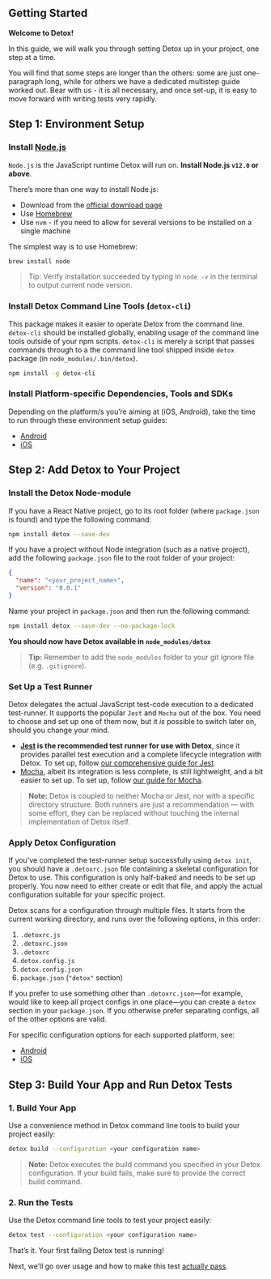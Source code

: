 ## Getting Started

**Welcome to Detox!**

In this guide, we will walk you through setting Detox up in your project, one step at a time.

You will find that some steps are longer than the others: some are just one-paragraph long, while for others we have a dedicated multistep guide worked out. Bear with us - it is all necessary, and once set-up, it is easy to move forward with writing tests very rapidly.

## Step 1: Environment Setup

### Install [Node.js](https://nodejs.org/en/)

`Node.js` is the JavaScript runtime Detox will run on. **Install Node.js `v12.0` or above**.

There’s more than one way to install Node.js:

- Download from the [official download page](https://nodejs.org/en/download/)
- Use [Homebrew](https://formulae.brew.sh/formula/node)
- Use `nvm` - if you need to allow for several versions to be installed on a single machine

The simplest way is to use Homebrew:

```sh
brew install node
```

> Tip: Verify installation succeeded by typing in `node -v` in the terminal to output current node version.

### Install Detox Command Line Tools (`detox-cli`)

This package makes it easier to operate Detox from the command line. `detox-cli` should be installed globally, enabling usage of the command line tools outside of your npm scripts. `detox-cli` is merely a script that passes commands through to a the command line tool shipped inside `detox` package (in `node_modules/.bin/detox`).

```sh
npm install -g detox-cli
```

### Install Platform-specific Dependencies, Tools and SDKs

Depending on the platform/s you’re aiming at (iOS, Android), take the time to run through these environment setup guides:

- [Android](Introduction.AndroidDevEnv.md)
- [iOS](Introduction.iOSDevEnv.md)

## Step 2: Add Detox to Your Project

### Install the Detox Node-module

If you have a React Native project, go to its root folder (where `package.json` is found) and type the following command:

```sh
npm install detox --save-dev
```

If you have a project without Node integration (such as a native project), add the following `package.json` file to the root folder of your project:

```json
{
  "name": "<your_project_name>",
  "version": "0.0.1"
}
```

Name your project in `package.json` and then run the following command:

```sh
npm install detox --save-dev --no-package-lock
```

**You should now have Detox available in `node_modules/detox`**

> **Tip:** Remember to add the `node_modules` folder to your git ignore file (e.g. `.gitignore`).

### Set Up a Test Runner

Detox delegates the actual JavaScript test-code execution to a dedicated test-runner. It supports the popular `Jest` and `Mocha` out of the box. You need to choose and set up one of them now, but it _is_ possible to switch later on, should you change your mind.

- **[Jest](https://jestjs.io/) is the recommended test runner for use with Detox**, since it provides parallel test execution and a complete lifecycle integration with Detox. To set up, follow [our comprehensive guide for Jest](Guide.Jest.md).
- [Mocha](https://mochajs.org/), albeit its integration is less complete, is still lightweight, and a bit easier to set up. To set up, follow [our guide for Mocha](Guide.Mocha.md).

> **Note:** Detox is coupled to neither Mocha or Jest, nor with a specific directory structure. Both runners are just a recommendation — with some effort, they can be replaced without touching the internal implementation of Detox itself.

### Apply Detox Configuration

If you’ve completed the test-runner setup successfully using `detox init`, you should have a `.detoxrc.json` file containing a skeletal configuration for Detox to use. This configuration is only half-baked and needs to be set up properly. You now need to either create or edit that file, and apply the actual configuration suitable for your specific project.

Detox scans for a configuration through multiple files. It starts from the current working directory, and runs over the following options, in this order:

1. `.detoxrc.js`
1. `.detoxrc.json`
1. `.detoxrc`
1. `detox.config.js`
1. `detox.config.json`
1. `package.json` (`"detox"` section)

If you prefer to use something other than `.detoxrc.json`—for example, would like to keep all project configs in one place—you can create a `detox` section in your `package.json`. If you otherwise prefer separating configs, all of the other options are valid.

For specific configuration options for each supported platform, see:

- [Android](Introduction.Android.md)
- [iOS](Introduction.iOS.md)

## Step 3: Build Your App and Run Detox Tests

### 1. Build Your App

Use a convenience method in Detox command line tools to build your project easily:

```sh
detox build --configuration <your configuration name>
```

> **Note:** Detox executes the build command you specified in your Detox configuration. If your build fails, make sure to provide the correct build command.

### 2. Run the Tests

Use the Detox command line tools to test your project easily:

```sh
detox test --configuration <your configuration name>
```

That’s it. Your first failing Detox test is running!

Next, we’ll go over usage and how to make this test [actually pass](Introduction.WritingFirstTest.md).

